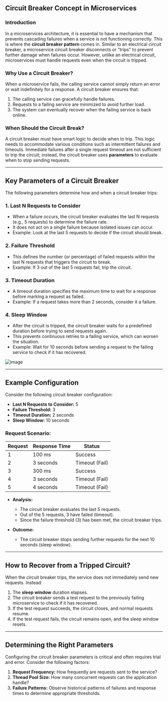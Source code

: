 ## Circuit Breaker Concept in Microservices

### Introduction
In a microservices architecture, it is essential to have a mechanism that prevents cascading failures when a service is not functioning correctly. This is where the **circuit breaker pattern** comes in. Similar to an electrical circuit breaker, a microservice circuit breaker disconnects or "trips" to prevent further damage when failures occur. However, unlike an electrical circuit, microservices must handle requests even when the circuit is tripped.

### Why Use a Circuit Breaker?
When a microservice fails, the calling service cannot simply return an error or wait indefinitely for a response. A circuit breaker ensures that:
1. The calling service can gracefully handle failures.
2. Requests to a failing service are minimized to avoid further load.
3. The system can eventually recover when the failing service is back online.

### When Should the Circuit Break?
A circuit breaker must have smart logic to decide when to trip. This logic needs to accommodate various conditions such as intermittent failures and timeouts. Immediate failures after a single request timeout are not sufficient to trip the circuit; instead, the circuit breaker uses **parameters** to evaluate when to stop sending requests.

---

## Key Parameters of a Circuit Breaker
The following parameters determine how and when a circuit breaker trips:

### 1. **Last N Requests to Consider**
- When a failure occurs, the circuit breaker evaluates the last N requests (e.g., 5 requests) to determine the failure rate.
- It does not act on a single failure because isolated issues can occur.
- Example: Look at the last 5 requests to decide if the circuit should break.

### 2. **Failure Threshold**
- This defines the number (or percentage) of failed requests within the last N requests that triggers the circuit to break.
- Example: If 3 out of the last 5 requests fail, trip the circuit.

### 3. **Timeout Duration**
- A timeout duration specifies the maximum time to wait for a response before marking a request as failed.
- Example: If a request takes more than 2 seconds, consider it a failure.

### 4. **Sleep Window**
- After the circuit is tripped, the circuit breaker waits for a predefined duration before trying to send requests again.
- This prevents continuous retries to a failing service, which can worsen the situation.
- Example: Wait for 10 seconds before sending a request to the failing service to check if it has recovered.

  
![image](https://github.com/user-attachments/assets/8ce50b99-396a-454e-b1d2-346f56442c01)

---

## Example Configuration
Consider the following circuit breaker configuration:
- **Last N Requests to Consider:** 5
- **Failure Threshold:** 3
- **Timeout Duration:** 2 seconds
- **Sleep Window:** 10 seconds

### Request Scenario:
| Request | Response Time | Status          |
|---------|---------------|-----------------|
| 1       | 100 ms        | Success         |
| 2       | 3 seconds     | Timeout (Fail)  |
| 3       | 300 ms        | Success         |
| 4       | 3 seconds     | Timeout (Fail)  |
| 5       | 4 seconds     | Timeout (Fail)  |

- **Analysis:**
  - The circuit breaker evaluates the last 5 requests.
  - Out of the 5 requests, 3 have failed (timeout).
  - Since the failure threshold (3) has been met, the circuit breaker trips.

- **Outcome:**
  - The circuit breaker stops sending further requests for the next 10 seconds (sleep window).

---

## How to Recover from a Tripped Circuit?
When the circuit breaker trips, the service does not immediately send new requests. Instead:
1. The **sleep window** duration elapses.
2. The circuit breaker sends a test request to the previously failing microservice to check if it has recovered.
3. If the test request succeeds, the circuit closes, and normal requests resume.
4. If the test request fails, the circuit remains open, and the sleep window resets.

---

## Determining the Right Parameters
Configuring the circuit breaker parameters is critical and often requires trial and error. Consider the following factors:
1. **Request Frequency:** How frequently are requests sent to the service?
2. **Thread Pool Size:** How many concurrent requests can the application handle?
3. **Failure Patterns:** Observe historical patterns of failures and response times to determine appropriate thresholds.






